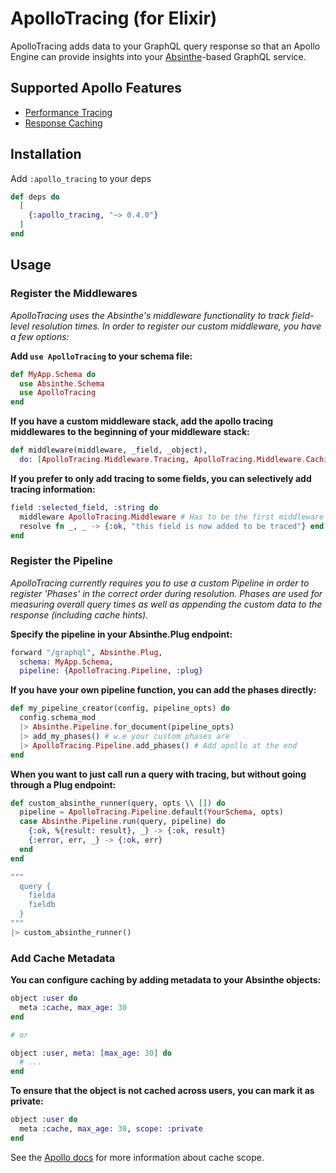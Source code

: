# ApolloTracing (for Elixir)

ApolloTracing adds data to your GraphQL query response so that an Apollo Engine can provide insights into your [Absinthe](http://absinthe-graphql.org)-based GraphQL service.

## Supported Apollo Features

- [Performance Tracing](https://www.apollographql.com/docs/engine/performance.html)
- [Response Caching](https://www.apollographql.com/docs/engine/caching.html)

## Installation

Add `:apollo_tracing` to your deps
```elixir
def deps do
  [
    {:apollo_tracing, "~> 0.4.0"}
  ]
end
```

## Usage

### Register the Middlewares

*ApolloTracing uses the Absinthe's middleware functionality to track field-level resolution times. In order to register our custom middleware, you have a few options:*

**Add `use ApolloTracing` to your schema file:**

```elixir
def MyApp.Schema do
  use Absinthe.Schema
  use ApolloTracing
end
```

**If you have a custom middleware stack, add the apollo tracing middlewares to the beginning of your middleware stack:**

```elixir
def middleware(middleware, _field, _object),
  do: [ApolloTracing.Middleware.Tracing, ApolloTracing.Middleware.Caching] ++ [...your other middlewares]
```

**If you prefer to only add tracing to some fields, you can selectively add tracing information:**

```elixir
field :selected_field, :string do
  middleware ApolloTracing.Middleware # Has to be the first middleware
  resolve fn _, _ -> {:ok, "this field is now added to be traced"} end
end
```

### Register the Pipeline

*ApolloTracing currently requires you to use a custom Pipeline in order to register 'Phases' in the correct order during resolution. Phases are used for measuring overall query times as well as appending the custom data to the response (including cache hints).*

**Specify the pipeline in your Absinthe.Plug endpoint:**

```elixir
forward "/graphql", Absinthe.Plug,
  schema: MyApp.Schema,
  pipeline: {ApolloTracing.Pipeline, :plug}
```

**If you have your own pipeline function, you can add the phases directly:**

```elixir
def my_pipeline_creator(config, pipeline_opts) do
  config.schema_mod
  |> Absinthe.Pipeline.for_document(pipeline_opts)
  |> add_my_phases() # w.e your custom phases are
  |> ApolloTracing.Pipeline.add_phases() # Add apollo at the end
end
```

**When you want to just call run a query with tracing, but without going through a Plug endpoint:**

```elixir
def custom_absinthe_runner(query, opts \\ []) do
  pipeline = ApolloTracing.Pipeline.default(YourSchema, opts)
  case Absinthe.Pipeline.run(query, pipeline) do
    {:ok, %{result: result}, _} -> {:ok, result}
    {:error, err, _} -> {:ok, err}
  end
end

"""
  query {
    fielda
    fieldb
  }
"""
|> custom_absinthe_runner()
```

### Add Cache Metadata

**You can configure caching by adding metadata to your Absinthe objects:**

```elixir
object :user do
  meta :cache, max_age: 30
end

# or

object :user, meta: [max_age: 30] do
  # ...
end
```

**To ensure that the object is not cached across users, you can mark it as private:**

```elixir
object :user do
  meta :cache, max_age: 30, scope: :private
end
```

See the [Apollo docs](https://www.apollographql.com/docs/engine/caching.html#hints-to-schema) for more information about cache scope.
